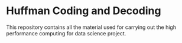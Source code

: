 # Huffman Coding and Decoding
This repository contains all the material used for carrying out the high performance computing for data science project.
